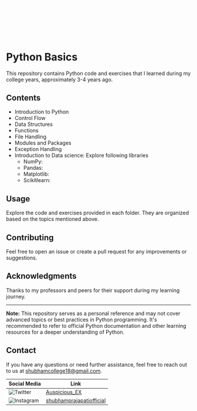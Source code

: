 [![MasterHead](https://github.com/Auspicious-EX/Python-Basics/blob/main/Images/pythin%20basics.gif?raw=true)](https://)

# Python Basics

This repository contains Python code and exercises that I learned during my college years, approximately 3-4 years ago.

## Contents

- Introduction to Python
- Control Flow
- Data Structures
- Functions
- File Handling
- Modules and Packages
- Exception Handling
- Introduction to Data science: Explore following libraries
    - NumPy: 
    - Pandas: 
    - Matplotlib: 
    - Scikitlearn: 

## Usage

Explore the code and exercises provided in each folder. They are organized based on the topics mentioned above.

## Contributing

Feel free to open an issue or create a pull request for any improvements or suggestions.

## Acknowledgments

Thanks to my professors and peers for their support during my learning journey.

---

**Note:** This repository serves as a personal reference and may not cover advanced topics or best practices in Python programming. It's recommended to refer to official Python documentation and other learning resources for a deeper understanding of Python.

## Contact
If you have any questions or need further assistance, feel free to reach out to us at shubhamcollege18@gmail.com.

| Social Media | Link |
|--------------|------|
| ![Twitter](https://img.shields.io/badge/Twitter-%231DA1F2.svg?style=for-the-badge&logo=Twitter&logoColor=white) | [Auspicious_EX](https://twitter.com/Auspicious_EX) |
| ![Instagram](https://img.shields.io/badge/Instagram-%23E4405F.svg?style=for-the-badge&logo=Instagram&logoColor=white) | [shubhamprajapatiofficial](https://www.instagram.com/shubhamprajapatiofficial) |
